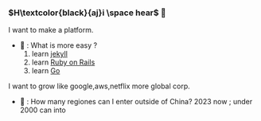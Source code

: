 ### $H\textcolor{black}{aj}i \space hear$ 👋

I want to make a platform.

- 💬 : What is more easy ? <!-- mime -->
  1. learn [jekyll](https://jekyllrb.com/)
  2. learn [Ruby on Rails](https://rubyonrails.org/)
  3. learn [Go](https://go.dev/)

I want to grow like google,aws,netflix more global corp.

- 💬 : How many regiones can I enter outside of China?
  2023 now ; under 2000 can into

